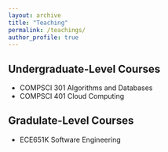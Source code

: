 ```yaml
---
layout: archive
title: "Teaching"
permalink: /teachings/
author_profile: true
---
```


## Undergraduate-Level Courses
- COMPSCI 301 Algorithms and Databases
- COMPSCI 401 Cloud Computing

## Gradulate-Level Courses
- ECE651K Software Engineering